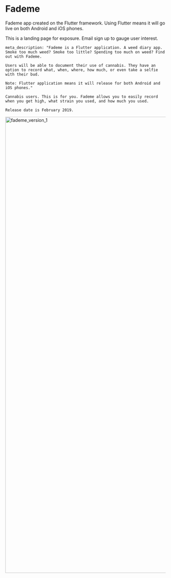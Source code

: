 # Fademe  
Fademe app created on the Flutter framework.
Using Flutter means it will go live on both Android and iOS phones.

This is a landing page for exposure. Email sign up to gauge user interest.   

```
meta_description: "Fademe is a Flutter application. A weed diary app. Smoke too much weed? Smoke too little? Spending too much on weed? Find out with Fademe.

Users will be able to document their use of cannabis. They have an option to record what, when, where, how much, or even take a selfie with their bud.

Note: Flutter application means it will release for both Android and iOS phones."
```

```
Cannabis users. This is for you. Fademe allows you to easily record when you get high, what strain you used, and how much you used.

Release date is February 2019.
```
<img width="1432" alt="fademe_version_1" src="https://user-images.githubusercontent.com/16982271/48975021-27115d00-f01c-11e8-9947-0d25a9f2b468.png">
